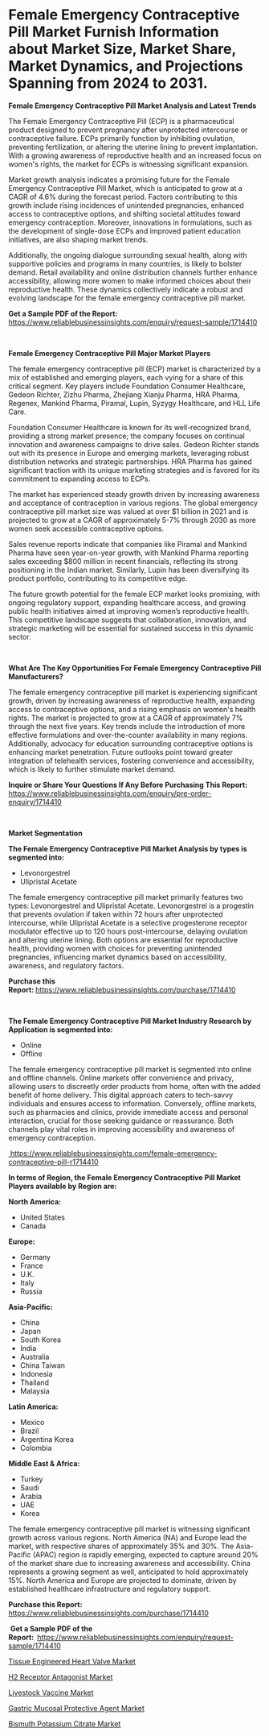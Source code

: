 <p><h1>Female Emergency Contraceptive Pill Market Furnish Information about Market Size, Market Share, Market Dynamics, and Projections Spanning from 2024 to 2031.</h1></p><p><strong>Female Emergency Contraceptive Pill Market Analysis and Latest Trends</strong></p>
<p><p>The Female Emergency Contraceptive Pill (ECP) is a pharmaceutical product designed to prevent pregnancy after unprotected intercourse or contraceptive failure. ECPs primarily function by inhibiting ovulation, preventing fertilization, or altering the uterine lining to prevent implantation. With a growing awareness of reproductive health and an increased focus on women's rights, the market for ECPs is witnessing significant expansion.</p><p>Market growth analysis indicates a promising future for the Female Emergency Contraceptive Pill Market, which is anticipated to grow at a CAGR of 4.6% during the forecast period. Factors contributing to this growth include rising incidences of unintended pregnancies, enhanced access to contraceptive options, and shifting societal attitudes toward emergency contraception. Moreover, innovations in formulations, such as the development of single-dose ECPs and improved patient education initiatives, are also shaping market trends. </p><p>Additionally, the ongoing dialogue surrounding sexual health, along with supportive policies and programs in many countries, is likely to bolster demand. Retail availability and online distribution channels further enhance accessibility, allowing more women to make informed choices about their reproductive health. These dynamics collectively indicate a robust and evolving landscape for the female emergency contraceptive pill market.</p></p>
<p><strong>Get a Sample PDF of the Report:&nbsp;</strong> <a href="https://www.reliablebusinessinsights.com/enquiry/request-sample/1714410?utm_campaign=1723&utm_medium=2&utm_source=Github&utm_content=ia&utm_term=22102024&utm_id=female-emergency-contraceptive-pill">https://www.reliablebusinessinsights.com/enquiry/request-sample/1714410</a></p>
<p>&nbsp;</p>
<p><strong>Female Emergency Contraceptive Pill Major Market Players</strong></p>
<p><p>The female emergency contraceptive pill (ECP) market is characterized by a mix of established and emerging players, each vying for a share of this critical segment. Key players include Foundation Consumer Healthcare, Gedeon Richter, Zizhu Pharma, Zhejiang Xianju Pharma, HRA Pharma, Regenex, Mankind Pharma, Piramal, Lupin, Syzygy Healthcare, and HLL Life Care. </p><p>Foundation Consumer Healthcare is known for its well-recognized brand, providing a strong market presence; the company focuses on continual innovation and awareness campaigns to drive sales. Gedeon Richter stands out with its presence in Europe and emerging markets, leveraging robust distribution networks and strategic partnerships. HRA Pharma has gained significant traction with its unique marketing strategies and is favored for its commitment to expanding access to ECPs.</p><p>The market has experienced steady growth driven by increasing awareness and acceptance of contraception in various regions. The global emergency contraceptive pill market size was valued at over $1 billion in 2021 and is projected to grow at a CAGR of approximately 5-7% through 2030 as more women seek accessible contraceptive options.</p><p>Sales revenue reports indicate that companies like Piramal and Mankind Pharma have seen year-on-year growth, with Mankind Pharma reporting sales exceeding $800 million in recent financials, reflecting its strong positioning in the Indian market. Similarly, Lupin has been diversifying its product portfolio, contributing to its competitive edge. </p><p>The future growth potential for the female ECP market looks promising, with ongoing regulatory support, expanding healthcare access, and growing public health initiatives aimed at improving women’s reproductive health. This competitive landscape suggests that collaboration, innovation, and strategic marketing will be essential for sustained success in this dynamic sector.</p></p>
<p>&nbsp;</p>
<p><strong>What Are The Key Opportunities For Female Emergency Contraceptive Pill Manufacturers?</strong></p>
<p><p>The female emergency contraceptive pill market is experiencing significant growth, driven by increasing awareness of reproductive health, expanding access to contraceptive options, and a rising emphasis on women's health rights. The market is projected to grow at a CAGR of approximately 7% through the next five years. Key trends include the introduction of more effective formulations and over-the-counter availability in many regions. Additionally, advocacy for education surrounding contraceptive options is enhancing market penetration. Future outlooks point toward greater integration of telehealth services, fostering convenience and accessibility, which is likely to further stimulate market demand.</p></p>
<p><strong>Inquire or Share Your Questions If Any Before Purchasing This Report:</strong> <a href="https://www.reliablebusinessinsights.com/enquiry/pre-order-enquiry/1714410?utm_campaign=1723&utm_medium=2&utm_source=Github&utm_content=ia&utm_term=22102024&utm_id=female-emergency-contraceptive-pill">https://www.reliablebusinessinsights.com/enquiry/pre-order-enquiry/1714410</a></p>
<p>&nbsp;</p>
<p><strong>Market Segmentation</strong></p>
<p><strong>The Female Emergency Contraceptive Pill Market Analysis by types is segmented into:</strong></p>
<p><ul><li>Levonorgestrel</li><li>Ulipristal Acetate</li></ul></p>
<p><p>The female emergency contraceptive pill market primarily features two types: Levonorgestrel and Ulipristal Acetate. Levonorgestrel is a progestin that prevents ovulation if taken within 72 hours after unprotected intercourse, while Ulipristal Acetate is a selective progesterone receptor modulator effective up to 120 hours post-intercourse, delaying ovulation and altering uterine lining. Both options are essential for reproductive health, providing women with choices for preventing unintended pregnancies, influencing market dynamics based on accessibility, awareness, and regulatory factors.</p></p>
<p><strong>Purchase this Report:&nbsp;</strong><a href="https://www.reliablebusinessinsights.com/purchase/1714410?utm_campaign=1723&utm_medium=2&utm_source=Github&utm_content=ia&utm_term=22102024&utm_id=female-emergency-contraceptive-pill">https://www.reliablebusinessinsights.com/purchase/1714410</a></p>
<p>&nbsp;</p>
<p><strong>The Female Emergency Contraceptive Pill Market Industry Research by Application is segmented into:</strong></p>
<p><ul><li>Online</li><li>Offline</li></ul></p>
<p><p>The female emergency contraceptive pill market is segmented into online and offline channels. Online markets offer convenience and privacy, allowing users to discreetly order products from home, often with the added benefit of home delivery. This digital approach caters to tech-savvy individuals and ensures access to information. Conversely, offline markets, such as pharmacies and clinics, provide immediate access and personal interaction, crucial for those seeking guidance or reassurance. Both channels play vital roles in improving accessibility and awareness of emergency contraception.</p></p>
<p><a href="https://www.reliablebusinessinsights.com/female-emergency-contraceptive-pill-r1714410?utm_campaign=1723&utm_medium=2&utm_source=Github&utm_content=ia&utm_term=22102024&utm_id=female-emergency-contraceptive-pill">&nbsp;https://www.reliablebusinessinsights.com/female-emergency-contraceptive-pill-r1714410</a></p>
<p><strong>In terms of Region, the Female Emergency Contraceptive Pill Market Players available by Region are:</strong></p>
<p>
    <p> <strong> North America: </strong>
        <ul>
            <li>United States</li>
            <li>Canada</li>
        </ul>
        </p> 
    <p> <strong> Europe: </strong>
        <ul>
            <li>Germany</li>
            <li>France</li>
            <li>U.K.</li>
            <li>Italy</li>
            <li>Russia</li>
        </ul>
        </p> 
    <p> <strong> Asia-Pacific: </strong>
        <ul>
            <li>China</li>
            <li>Japan</li>
            <li>South Korea</li>
            <li>India</li>
            <li>Australia</li>
            <li>China Taiwan</li>
            <li>Indonesia</li>
            <li>Thailand</li>
            <li>Malaysia</li>
        </ul>
        </p> 
    <p> <strong> Latin America: </strong>
        <ul>
            <li>Mexico</li>
            <li>Brazil</li>
            <li>Argentina Korea</li>
            <li>Colombia</li>
        </ul>
        </p> 
    <p> <strong> Middle East & Africa: </strong>
        <ul>
            <li>Turkey</li>
            <li>Saudi</li>
            <li>Arabia</li>
            <li>UAE</li>
            <li>Korea</li>
        </ul>
    </p>
    </p>
<p><p>The female emergency contraceptive pill market is witnessing significant growth across various regions. North America (NA) and Europe lead the market, with respective shares of approximately 35% and 30%. The Asia-Pacific (APAC) region is rapidly emerging, expected to capture around 20% of the market share due to increasing awareness and accessibility. China represents a growing segment as well, anticipated to hold approximately 15%. North America and Europe are projected to dominate, driven by established healthcare infrastructure and regulatory support.</p></p>
<p><strong>Purchase this Report: </strong><a href="https://www.reliablebusinessinsights.com/purchase/1714410?utm_campaign=1723&utm_medium=2&utm_source=Github&utm_content=ia&utm_term=22102024&utm_id=female-emergency-contraceptive-pill">https://www.reliablebusinessinsights.com/purchase/1714410</a></p>
<p>&nbsp;<strong>Get a Sample PDF of the Report:&nbsp;&nbsp;</strong><a href="https://www.reliablebusinessinsights.com/enquiry/request-sample/1714410?utm_campaign=1723&utm_medium=2&utm_source=Github&utm_content=ia&utm_term=22102024&utm_id=female-emergency-contraceptive-pill">https://www.reliablebusinessinsights.com/enquiry/request-sample/1714410</a></p>
<p><strong></strong></p>
<p><p><a href="https://www.linkedin.com/pulse/insights-tissue-engineered-heart-valve-market-players-size-geographical-j9rrc?utm_campaign=1723&utm_medium=2&utm_source=Github&utm_content=ia&utm_term=22102024&utm_id=female-emergency-contraceptive-pill">Tissue Engineered Heart Valve Market</a></p><p><a href="https://www.linkedin.com/pulse/h2-receptor-antagonist-value-chain-analysis-from-raw-3bhyc?utm_campaign=1723&utm_medium=2&utm_source=Github&utm_content=ia&utm_term=22102024&utm_id=female-emergency-contraceptive-pill">H2 Receptor Antagonist Market</a></p><p><a href="https://www.linkedin.com/pulse/in-depth-analysis-global-livestock-vaccine-market-scope-jl8hc?utm_campaign=1723&utm_medium=2&utm_source=Github&utm_content=ia&utm_term=22102024&utm_id=female-emergency-contraceptive-pill">Livestock Vaccine Market</a></p><p><a href="https://www.linkedin.com/pulse/surfing-gastric-mucosal-protective-agent-wave-riding-kdhvc?utm_campaign=1723&utm_medium=2&utm_source=Github&utm_content=ia&utm_term=22102024&utm_id=female-emergency-contraceptive-pill">Gastric Mucosal Protective Agent Market</a></p><p><a href="https://www.linkedin.com/pulse/strategic-roadmap-global-bismuth-potassium-citrate-afbrc?utm_campaign=1723&utm_medium=2&utm_source=Github&utm_content=ia&utm_term=22102024&utm_id=female-emergency-contraceptive-pill">Bismuth Potassium Citrate Market</a></p></p>